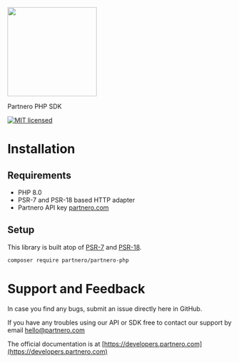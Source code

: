 <a href="https://www.partnero.com"><img src="https://assets.partnero.com/238q1lw7jwyo6m5p/images/975ff8c5-dbf7-45f8-bf8c-b28e2e6cf2b9.svg" width="200px"/></a>

Partnero PHP SDK

[![MIT licensed](https://img.shields.io/badge/license-MIT-blue.svg)](/LICENSE.md)

# Installation

## Requirements

- PHP 8.0
- PSR-7 and PSR-18 based HTTP adapter
- Partnero API key [partnero.com](https://www.partnero.com)

## Setup

This library is built atop of [PSR-7](https://www.php-fig.org/psr/psr-7/) and
[PSR-18](https://www.php-fig.org/psr/psr-18/).

```bash
composer require partnero/partnero-php
```

# Support and Feedback

In case you find any bugs, submit an issue directly here in GitHub.

If you have any troubles using our API or SDK free to contact our support by email [hello@partnero.com](mailto:hello@partnero.com)

The official documentation is at [https://developers.partnero.com](https://developers.partnero.com)